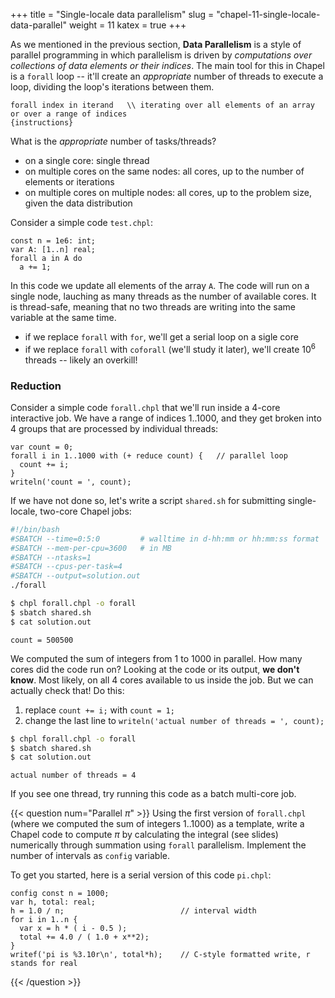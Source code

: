 +++
title = "Single-locale data parallelism"
slug = "chapel-11-single-locale-data-parallel"
weight = 11
katex = true
+++







<!-- ## Parallelizing the Julia set problem -->

<!-- Now let's parallelize this code with `forall`. Copy `juliaSetSerial.chpl` into `juliaSetParallel.chpl` and -->
<!-- start modifying it: -->

<!-- 1. For the outer loop, replace `for` with `forall`. This will produce an error about the scope of variables -->
<!--    `y` and `point`: -->

<!-- ```sh -->
<!-- error: cannot assign to const variable -->
<!-- note: The shadow variable '...' is constant due to forall intents in this loop -->
<!-- ``` -->

<!-- > ### Discussion -->
<!-- > Why do you think this message was produced? How do we solve this problem? -->

<!-- 2. What do we do next? -->

<!-- Once you have the working shared-memory parallel code, study its performance. -->

<!-- > ### Discussion -->
<!-- > Why do you think the code's speed does not scale linearly with the number of cores? -->











As we mentioned in the previous section, **Data Parallelism** is a style of parallel programming in which
parallelism is driven by *computations over collections of data elements or their indices*. The main tool for
this in Chapel is a `forall` loop -- it'll create an *appropriate* number of threads to execute a loop,
dividing the loop's iterations between them.

```chpl
forall index in iterand   \\ iterating over all elements of an array or over a range of indices
{instructions}
```

What is the *appropriate* number of tasks/threads?

* on a single core: single thread
* on multiple cores on the same nodes: all cores, up to the number of elements or iterations
* on multiple cores on multiple nodes: all cores, up to the problem size, given the data distribution

Consider a simple code `test.chpl`:

```chpl
const n = 1e6: int;
var A: [1..n] real;
forall a in A do
  a += 1;
```

In this code we update all elements of the array `A`. The code will run on a single node, lauching as many
threads as the number of available cores. It is thread-safe, meaning that no two threads are writing into the
same variable at the same time.

* if we replace `forall` with `for`, we'll get a serial loop on a sigle core
* if we replace `forall` with `coforall` (we'll study it later), we'll create $10^6$ threads -- likely an overkill!

### Reduction

Consider a simple code `forall.chpl` that we'll run inside a 4-core interactive job. We have a range of
indices 1..1000, and they get broken into 4 groups that are processed by individual threads:

```chpl
var count = 0;
forall i in 1..1000 with (+ reduce count) {   // parallel loop
  count += i;
}
writeln('count = ', count);
```

If we have not done so, let's write a script `shared.sh` for submitting single-locale, two-core Chapel jobs:

```sh
#!/bin/bash
#SBATCH --time=0:5:0         # walltime in d-hh:mm or hh:mm:ss format
#SBATCH --mem-per-cpu=3600   # in MB
#SBATCH --ntasks=1
#SBATCH --cpus-per-task=4
#SBATCH --output=solution.out
./forall
```

<!-- $ module load arch/avx2   # not necessary, unless you land on an avx512 node -->
<!-- $ module load chapel-multicore/2.4.0 -->

```sh
$ chpl forall.chpl -o forall
$ sbatch shared.sh
$ cat solution.out
```
```
count = 500500
```

We computed the sum of integers from 1 to 1000 in parallel. How many cores did the code run on? Looking at the
code or its output, **we don't know**. Most likely, on all 4 cores available to us inside the job. But we can
actually check that! Do this:

1. replace `count += i;` with `count = 1;`
1. change the last line to `writeln('actual number of threads = ', count);`

```sh
$ chpl forall.chpl -o forall
$ sbatch shared.sh
$ cat solution.out
```
```output
actual number of threads = 4
```

If you see one thread, try running this code as a batch multi-core job.

{{< question num="Parallel $\pi$" >}}<!-- Data.1 -->
Using the first version of `forall.chpl` (where we computed the sum of integers 1..1000) as a template,
write a Chapel code to compute $\pi$ by calculating the integral (see slides) numerically through
summation using `forall` parallelism. Implement the number of intervals as `config` variable.

To get you started, here is a serial version of this code `pi.chpl`:
```chpl
config const n = 1000;
var h, total: real;
h = 1.0 / n;                          // interval width
for i in 1..n {
  var x = h * ( i - 0.5 );
  total += 4.0 / ( 1.0 + x**2);
}
writef('pi is %3.10r\n', total*h);    // C-style formatted write, r stands for real
```
{{< /question >}}

<!-- We finish this section by providing an example of how you can organize a data-parallel, shared-memory -->
<!-- `forall` loop for the 2D heat transfer solver (without writing the full code): -->
<!-- ```chpl -->
<!-- config const rows = 100, cols = 100; -->
<!-- const rowStride = 34, colStride = 25;    // each block has 34 rows and 25 columns => 3x4 blocks -->
<!-- forall (r,c) in {1..rows,1..cols} by (rowStride,colStride) do {   // nested c-loop inside r-loop -->
<!-- 																  // 12 iterations, up to 12 threads -->
<!--   for i in r..min(r+rowStride-1,rows) do {     // serial i-loop inside each block -->
<!-- 	for j in c..min(c+colStride-1,cols) do {   // serial j-loop inside each block -->
<!-- 	  Tnew[i,j] = 0.25 * (T[i-1,j] + T[i+1,j] + T[i,j-1] + T[i,j+1]); -->
<!-- 	} -->
<!--   } -->
<!-- } -->
<!-- ``` -->
